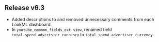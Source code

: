 ## Release v6.3

*  Added descriptions to and removed unnecessary comments from each LookML dashboard.
*  In `youtube_common_fields_ext.view`, renamed field `total_spend_advertsier_currency` to `total_spend_advertiser_currency`.
